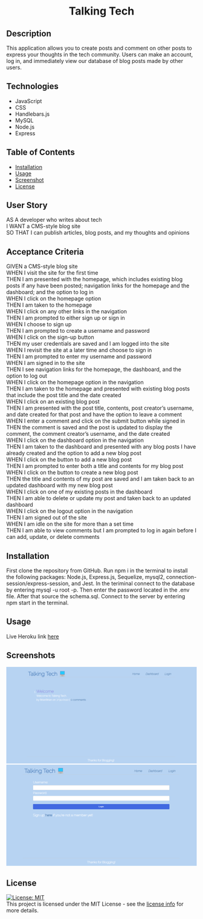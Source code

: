 <h1 align="center">Talking Tech</h1>

## Description
This application allows you to create posts and comment on other posts to express your thoughts in the tech community. Users can make an account, log in, and immediately view our database of blog posts made by other users. 


## Technologies
* JavaScript
* CSS
* Handlebars.js
* MySQL
* Node.js
* Express

## Table of Contents

- [Installation](#installation)
- [Usage](#usage)
- [Screenshot](#screenshot)
- [License](#license)


## User Story
AS A developer who writes about tech<br>
I WANT a CMS-style blog site<br>
SO THAT I can publish articles, blog posts, and my thoughts and opinions

## Acceptance Criteria
GIVEN a CMS-style blog site<br>
WHEN I visit the site for the first time<br>
THEN I am presented with the homepage, which includes existing blog posts if any have been posted; navigation links for the homepage and the dashboard; and the option to log in<br>
WHEN I click on the homepage option<br>
THEN I am taken to the homepage<br>
WHEN I click on any other links in the navigation<br>
THEN I am prompted to either sign up or sign in<br>
WHEN I choose to sign up<br>
THEN I am prompted to create a username and password<br>
WHEN I click on the sign-up button<br>
THEN my user credentials are saved and I am logged into the site<br>
WHEN I revisit the site at a later time and choose to sign in<br>
THEN I am prompted to enter my username and password<br>
WHEN I am signed in to the site<br>
THEN I see navigation links for the homepage, the dashboard, and the option to log out<br>
WHEN I click on the homepage option in the navigation<br>
THEN I am taken to the homepage and presented with existing blog posts that include the post title and the date created<br>
WHEN I click on an existing blog post<br>
THEN I am presented with the post title, contents, post creator’s username, and date created for that post and have the option to leave a comment<br>
WHEN I enter a comment and click on the submit button while signed in<br>
THEN the comment is saved and the post is updated to display the comment, the comment creator’s username, and the date created<br>
WHEN I click on the dashboard option in the navigation<br>
THEN I am taken to the dashboard and presented with any blog posts I have already created and the option to add a new blog post<br>
WHEN I click on the button to add a new blog post<br>
THEN I am prompted to enter both a title and contents for my blog post<br>
WHEN I click on the button to create a new blog post<br>
THEN the title and contents of my post are saved and I am taken back to an updated dashboard with my new blog post<br>
WHEN I click on one of my existing posts in the dashboard<br>
THEN I am able to delete or update my post and taken back to an updated dashboard<br>
WHEN I click on the logout option in the navigation<br>
THEN I am signed out of the site<br>
WHEN I am idle on the site for more than a set time<br>
THEN I am able to view comments but I am prompted to log in again before I can add, update, or delete comments


## Installation
First clone the repository from GitHub. Run npm i in the terminal to install the following packages: Node.js, Express.js, Sequelize, mysql2, connection-session/express-session, and Jest. In the teriminal connect to the database by entering mysql -u root -p. Then enter the password located in the .env file. After that source the schema.sql. Connect to the server by entering npm start in the terminal.

## Usage
Live Heroku link [here](https://shrouded-headland-93448.herokuapp.com)


## Screenshots
<img src="assets/images/talking-tech-ss.png">
<img src="assets/images/talking-tech-ss1.png">

## License
[![License: MIT](https://img.shields.io/badge/License-MIT-yellow.svg)](https://opensource.org/licenses/MIT)<br>
This project is licensed under the MIT License - see the [license info](https://opensource.org/licenses/MIT) for more details.